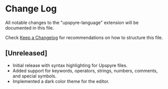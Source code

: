# Change Log

All notable changes to the "upspyre-language" extension will be documented in this file.

Check [Keep a Changelog](http://keepachangelog.com/) for recommendations on how to structure this file.

## [Unreleased]

- Initial release with syntax highlighting for Upspyre files.
- Added support for keywords, operators, strings, numbers, comments, and special symbols.
- Implemented a dark color theme for the editor.